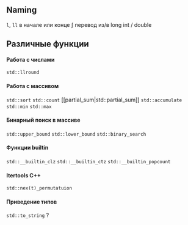 ## Naming
`l`, `ll` в начале или конце &int; перевод из/в long int / double

## Различные функции
#### Работа с числами
`std::llround ` 
#### Работа с массивом
`std::sort`
`std::count`
[[partial_sum|std::partial_sum]]
`std::accumulate`
`std::min`
`std::max`
#### Бинарный поиск в массиве
`std::upper_bound`
`std::lower_bound`
`std::binary_search`
#### Функции builtin
`std::__builtin_clz`
`std::__builtin_ctz`
`std::__builtin_popcount` 
#### Itertools C++
`std::nex(t)_permutatuion`

#### Приведение типов
`std::to_string` ?